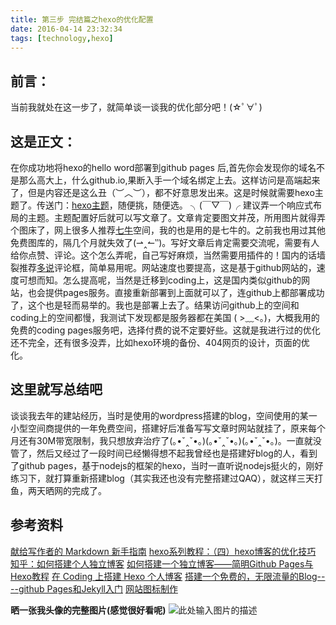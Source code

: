 ```yaml
---
title: 第三步 完结篇之hexo的优化配置
date: 2016-04-14 23:32:34
tags: [technology,hexo]
---
```

## 前言：
当前我就处在这一步了，就简单谈一谈我的优化部分吧！(☆ﾟ∀ﾟ) 

## 这是正文：
在你成功地将hexo的hello word部署到github pages 后,首先你会发现你的域名不是那么高大上，什么github.io,果断入手一个域名绑定上去。这样访问是高端起来了，但是内容还是这么丑（︶︿︶），都不好意思发出来。这是时候就需要hexo主题了。<!--more-->传送门：[hexo主题](https://github.com/hexojs/hexo/wiki/Themes)，随便挑，随便选。 ╮(￣▽￣)╭
建议弄一个响应式布局的主题。主题配置好后就可以写文章了。文章肯定要图文并茂，所用图片就得弄个图床了，网上很多人推荐[七牛](http://www.qiniu.com/)空间，我的也是用的是七牛的。之前我也用过其他免费图库的，隔几个月就失效了(⇀‸↼‶)。写好文章后肯定需要交流呢，需要有人给你点赞、评论。这个怎么弄呢，自己写好麻烦，当然需要用插件的！国内的话墙裂推荐[多说](http://duoshuo.com/)评论框，简单易用呢。网站速度也要提高，这是基于github网站的，速度可想而知。怎么提高呢，当然是迁移到coding上，这是国内类似github的网站，也会提供pages服务。直接重新部署到上面就可以了，连github上都部署成功了，这个也是轻而易举的。我也是部署上去了。结果访问github上的空间和coding上的空间都慢，我测试下发现都是服务器都在美国 ( >﹏<。)，大概我用的免费的coding pages服务吧，选择付费的说不定要好些。这就是我进行过的优化还不完全，还有很多没弄，比如hexo环境的备份、404网页的设计，页面的优化。


## 这里就写总结吧
谈谈我去年的建站经历，当时是使用的wordpress搭建的blog，空间使用的某一小型空间商提供的一年免费空间，搭建好后准备写写文章时网站就挂了，原来每个月还有30M带宽限制，我只想放弃治疗了(｡•ˇ‸ˇ•｡)(｡•ˇ‸ˇ•｡)(｡•ˇ‸ˇ•｡)。一直就没管了，然后又经过了一段时间已经懒得想不起我曾经也是搭建好blog的人，看到了github pages，基于nodejs的框架的hexo，当时一直听说nodejs挺火的，刚好练习下，就打算重新搭建blog（其实我还也没有完整搭建过QAQ），就这样三天打鱼，两天晒网的完成了。



## 参考资料
[献给写作者的 Markdown 新手指南](http://www.jianshu.com/p/q81RER)
[hexo系列教程：（四）hexo博客的优化技巧](http://zipperary.com/2013/05/30/hexo-guide-4/)
[知乎：如何搭建个人独立博客](https://www.zhihu.com/question/20463581)
[如何搭建一个独立博客——简明Github Pages与Hexo教程](http://www.jianshu.com/p/05289a4bc8b2)
[在 Coding 上搭建 Hexo 个人博客](http://www.tuicool.com/articles/6byqQfi)
[搭建一个免费的，无限流量的Blog----github Pages和Jekyll入门](http://www.ruanyifeng.com/blog/2012/08/blogging_with_jekyll.html)
[网站图标制作](http://www.faviconer.com/)

**晒一张我头像的完整图片(感觉很好看呢)**
![此处输入图片的描述][1]


  [1]: http://7xsqb7.com2.z0.glb.clouddn.com/12.jpg